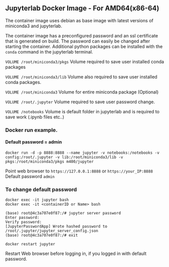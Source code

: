 ## Jupyterlab Docker Image - For AMD64(x86-64)

The container image uses debian as base image with latest versions of miniconda3 and jupyterlab.

The container image has a preconfigured password and an ssl certificate that is generated on build. 
The password can easily be changed after starting the container.
Additional python packages can be installed with the `conda` command in the jupyterlab terminal.

`VOLUME /root/miniconda3/pkgs` Volume required to save user installed conda packages

`VOLUME /root/miniconda3/lib`  Volume also required to save user installed conda packages. 

`VOLUME /root/miniconda3`      Volume for entire miniconda package (Optional)

`VOLUME /root/.jupyter`        Volume required to save user password change.

`VOLUME /notebooks`            Volume is default folder in jupyterlab and is required to save work (.ipynb files etc..)

### Docker run example.
#### Default password = admin

`docker run -d -p 8888:8888 --name jupyter -v notebooks:/notebooks -v config:/root/.jupyter -v lib:/root/miniconda3/lib -v pkgs:/root/miniconda3/pkgs m400/jupyter`

Point web browser to `https://127.0.0.1:8888`  or `https://your_IP:8888`   Default password `admin`

### To change default password

`docker exec -it jupyter bash`  
`docker exec -it <containerID or Name> bash`

```
(base) root@4c3a707e0f87:/# jupyter server password
Enter password: 
Verify password: 
[JupyterPasswordApp] Wrote hashed password to /root/.jupyter/jupyter_server_config.json
(base) root@4c3a707e0f87:/# exit
``` 

`docker restart jupyter`

Restart Web browser before logging in, if you logged in with default password.
